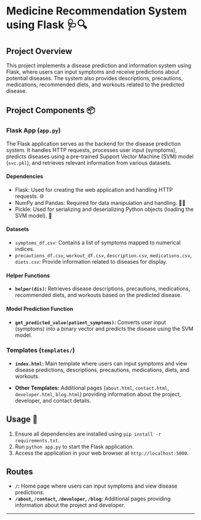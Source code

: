 # Medicine Recommendation System using Flask 🩺🔍

## Project Overview

This project implements a disease prediction and information system using Flask, where users can input symptoms and receive predictions about potential diseases. The system also provides descriptions, precautions, medications, recommended diets, and workouts related to the predicted disease.

## Project Components 📦

### Flask App (`app.py`)

The Flask application serves as the backend for the disease prediction system. It handles HTTP requests, processes user input (symptoms), predicts diseases using a pre-trained Support Vector Machine (SVM) model (`svc.pkl`), and retrieves relevant information from various datasets.

#### Dependencies

- Flask: Used for creating the web application and handling HTTP requests. 🌐
- NumPy and Pandas: Required for data manipulation and handling. 🧮🐼
- Pickle: Used for serializing and deserializing Python objects (loading the SVM model). 🥒

#### Datasets

- `symptoms_df.csv`: Contains a list of symptoms mapped to numerical indices.
- `precautions_df.csv`, `workout_df.csv`, `description.csv`, `medications.csv`, `diets.csv`: Provide information related to diseases for display.

#### Helper Functions

- **`helper(dis)`:** Retrieves disease descriptions, precautions, medications, recommended diets, and workouts based on the predicted disease.

#### Model Prediction Function

- **`get_predicted_value(patient_symptoms)`:** Converts user input (symptoms) into a binary vector and predicts the disease using the SVM model.

### Templates (`templates/`)

- **`index.html`:** Main template where users can input symptoms and view disease predictions, descriptions, precautions, medications, diets, and workouts.

- **Other Templates:** Additional pages (`about.html`, `contact.html`, `developer.html`, `blog.html`) providing information about the project, developer, and contact details.

## Usage 🚀

1. Ensure all dependencies are installed using `pip install -r requirements.txt`.
2. Run `python app.py` to start the Flask application.
3. Access the application in your web browser at `http://localhost:5000`.

## Routes

- **`/`:** Home page where users can input symptoms and view disease predictions.
- **`/about`, `/contact`, `/developer`, `/blog`:** Additional pages providing information about the project and developer.

---

